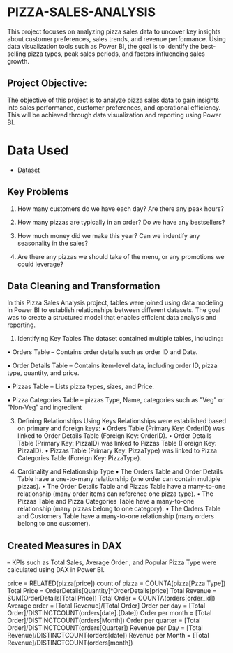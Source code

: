 # PIZZA-SALES-ANALYSIS
This project focuses on analyzing pizza sales data to uncover key insights about customer preferences, sales trends, and revenue performance. Using data visualization tools such as Power BI, the goal is to identify the best-selling pizza types, peak sales periods, and factors influencing sales growth.

## Project Objective:
The objective of this project is to analyze pizza sales data to gain insights into sales performance, customer preferences, and operational efficiency. This will be achieved through data visualization and reporting using Power BI.

# Data Used
-	<a href="https://mavenanalytics.io/data-playground?order=date_added%2Cdesc&search=PIZZA">Dataset</a>


## Key Problems
1. How many customers do we have each day? Are there any peak hours?

2. How many pizzas are typically in an order? Do we have any bestsellers?

3. How much money did we make this year? Can we indentify any seasonality in the sales?

4. Are there any pizzas we should take of the menu, or any promotions we could leverage?


## Data Cleaning  and Transformation
In this Pizza Sales Analysis project, tables were joined using data modeling in Power BI to establish relationships between different datasets. The goal was to create a structured model that enables efficient data analysis and reporting.
1. Identifying Key Tables
The dataset contained multiple tables, including:

•	Orders Table – Contains order details such as order ID and Date.

•	Order Details Table – Contains item-level data, including order ID, pizza type, quantity, and price.

•	Pizzas Table – Lists pizza types, sizes, and Price.

•	Pizza Categories Table – pizzas Type, Name, categories such as "Veg" or "Non-Veg" and ingredient


3. Defining Relationships Using Keys
Relationships were established based on primary and foreign keys:
•	Orders Table (Primary Key: OrderID) was linked to Order Details Table (Foreign Key: OrderID).
•	Order Details Table (Primary Key: PizzaID) was linked to Pizzas Table (Foreign Key: PizzaID).
•	Pizzas Table (Primary Key: PizzaType) was linked to Pizza Categories Table (Foreign Key: PizzaType).

5. Cardinality and Relationship Type
•	The Orders Table and Order Details Table have a one-to-many relationship (one order can contain multiple pizzas).
•	The Order Details Table and Pizzas Table have a many-to-one relationship (many order items can reference one pizza type).
•	The Pizzas Table and Pizza Categories Table have a many-to-one relationship (many pizzas belong to one category).
•	The Orders Table and Customers Table have a many-to-one relationship (many orders belong to one customer).


## Created Measures in DAX
 – KPIs such as Total Sales, Average Order , and Popular Pizza Type were calculated using DAX in Power BI.

price = RELATED(pizza[price])
count of pizza = COUNTA(pizza[Pzza Type])
Total Price = OrderDetails[Quantity]*OrderDetails[price]
Total Revenue = SUM(OrderDetails[Total Price])
Total Order = COUNTA(orders[order_id])
Average order = [Total Revenue]/[Total Order]
Order per day = [Total Order]/DISTINCTCOUNT(orders[date].[Date])
Order per month = [Total Order]/DISTINCTCOUNT(orders[Month])
Order per quarter = [Total Order]/DISTINCTCOUNT(orders[Quarter])
Revenue per Day = [Total Revenue]/DISTINCTCOUNT(orders[date])
Revenue per Month = [Total Revenue]/DISTINCTCOUNT(orders[month])

